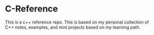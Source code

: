 # C-Reference

This is a c++ reference repo. This is based on my personal collection of C++ notes, examples, and mini projects based on my learning path.  

